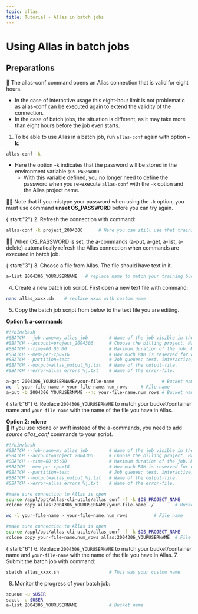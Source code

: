 ```yaml
---
topic: allas
title: Tutorial - Allas in batch jobs
---
```


# Using Allas in batch jobs

## Preparations

💬 The allas-conf command opens an Allas connection that is valid for eight hours. 
   - In the case of interactive usage this eight-hour limit is not problematic as allas-conf can be executed again to extend the validity of the connection.
   - In the case of batch jobs, the situation is different, as it may take more than eight hours before the job even starts. 

1. To be able to use Allas in a batch job, run `allas-conf` again with option **-k**:
```bash
allas-conf -k 
```
   - Here the option -k indicates that the password will be stored in the environment variable `$OS_PASSWORD`. 
      - With this variable defined, you no longer need to define the password when you re-execute `allas-conf` with the `-k` option and the Allas project name. 

☝🏻 Note that if you mistype your password when using the `-k` option, you must use command **unset OS_PASSWORD** before you can try again.

{:start:"2"}
2. Refresh the connection with command:
```bash
allas-conf -k project_2004306      # Here you can still use that training bucket or change to your own instead
```

☝🏻 When OS_PASSWORD is set, the a-commands (a-put, a-get, a-list, a-delete) automatically refresh the Allas connection when commands are executed in batch job.

{:start:"3"}
3. Choose a file from Allas. The file should have text in it.
```bash
a-list 2004306_YOURUSERNAME   # replace name to match your training bucket/container name
```
4. Create a new batch job script. First open a new text file with command:
```bash
nano allas_xxxx.sh    # replace xxxx with custom name
```
5. Copy the batch job script from below to the text file you are editing.

**Option 1: a-commands**

```bash
#!/bin/bash
#SBATCH --job-name=my_allas_job        # Name of the job visible in the queue.
#SBATCH --account=project_2004306      # Choose the billing project. Has to be defined!
#SBATCH --time=00:05:00                # Maximum duration of the job. Max: depends of the partition. 
#SBATCH --mem-per-cpu=1G               # How much RAM is reserved for one processor.
#SBATCH --partition=test               # Job queues: test, interactive, small, large, longrun, hugemem, hugemem_longrun
#SBATCH --output=allas_output_%j.txt   # Name of the output-file.
#SBATCH --error=allas_errors_%j.txt    # Name of the error-file.

a-get 2004306_YOURUSERNAME/your-file-name                  # Bucket name / File name
wc -l your-file-name > your-file-name.num_rows     # File name
a-put -b 2004306_YOURUSERNAME --nc your-file-name.num_rows # Bucket name / File name
```

{:start:"6"}
6. Replace `2004306_YOURUSERNAME` to match your bucket/container name and `your-file-name` with the name of the file you have in Allas. 

**Option 2: rclone**  
💭 If you use rclone or swift instead of the a-commands, you need to add _source allas_conf_ commands to your script. 

```bash
#!/bin/bash
#SBATCH --job-name=my_allas_job        # Name of the job visible in the queue.
#SBATCH --account=project_2004306      # Choose the billing project. Has to be defined!
#SBATCH --time=00:05:00                # Maximum duration of the job. Max: depends of the partition. 
#SBATCH --mem-per-cpu=1G               # How much RAM is reserved for one processor.
#SBATCH --partition=test               # Job queues: test, interactive, small, large, longrun, hugemem, hugemem_longrun
#SBATCH --output=allas_output_%j.txt   # Name of the output-file.
#SBATCH --error=allas_errors_%j.txt    # Name of the error-file.

#make sure connection to Allas is open
source /appl/opt/allas-cli-utils/allas_conf -f -k $OS_PROJECT_NAME
rclone copy allas:2004306_YOURUSERNAME/your-file-name ./        # Bucket name / File name

wc -l your-file-name > your-file-name.num_rows          # File name

#make sure connection to Allas is open
source /appl/opt/allas-cli-utils/allas_conf -f -k $OS_PROJECT_NAME
rclone copy your-file-name.num_rows allas:2004306_YOURUSERNAME  # File name / Bucket name
```
{:start:"6"}
6. Replace `2004306_YOURUSERNAME` to match your bucket/container name and `your-file-name` with the name of the file you have in Allas. 
7. Submit the batch job with command:
```bash
sbatch allas_xxxx.sh                   # This was your custom name
```
8. Monitor the progress of your batch job:
```bash
squeue -u $USER
sacct -u $USER
a-list 2004306_YOURUSERNAME            # Bucket name
```
